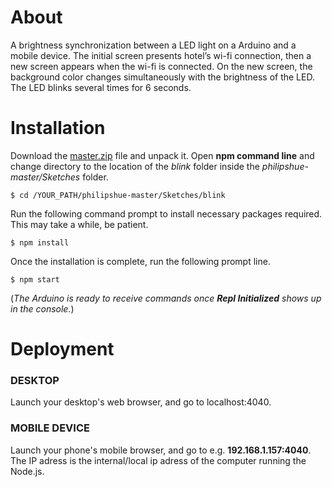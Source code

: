 # About

A brightness synchronization between a LED light on a Arduino and a mobile device. 
The initial screen presents hotel’s wi-fi connection, then a new screen appears when the wi-fi is connected. 
On the new screen, the background color changes simultaneously with the brightness of the LED. 
The LED blinks several times for 6 seconds.

# Installation

Download the [master.zip](https://github.com/tanerolcxy/philipshue/archive/master.zip) file and unpack it. Open **npm command line** and change directory to the location of the *blink* folder inside the *philipshue-master/Sketches* folder. 
```
$ cd /YOUR_PATH/philipshue-master/Sketches/blink
```
Run the following command prompt to install necessary packages required. This may take a while, be patient.
```
$ npm install
```
Once the installation is complete, run the following prompt line. 
```
$ npm start
```
(*The Arduino is ready to receive commands once **Repl Initialized** shows up in the console.*)

# Deployment

### DESKTOP
Launch your desktop's web browser, and go to localhost:4040.

### MOBILE DEVICE
Launch your phone's mobile browser, and go to e.g. **192.168.1.157:4040**. The IP adress is the internal/local ip adress of the computer running the Node.js.
